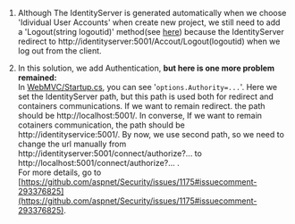 1. Although The IdentityServer is generated automatically when we choose 'Idividual User Accounts' when create new project, we still need to add a 'Logout(string logoutid)' method(see [here](https://github.com/China-WenboZhao/Develop-webapp-on-Docker/blob/master/MovieWebsite(v2.0)/IdentityServer/Controllers/AccountController.cs)) because the IdentityServer redirect to http://identityserver:5001/Accout/Logout(logoutid) when we log out from the client. 


2. In this solution, we add Authentication, **but here is one more problem remained:**  
In [WebMVC/Startup.cs](https://github.com/China-WenboZhao/Develop-webapp-on-Docker/blob/master/MovieWebsite(v2.0)/WebMVC/Startup.cs), you can see '`options.Authority=...`'. Here we set the IdentityServer path, but this path is used both for redirect and containers communications. If we want to remain redirect. the path should be http://localhost:5001/. In converse, If we want to remain cotainers communication, the path should be http://identityservice:5001/. By now, we use second  path, so we need to change the url manually from http://identityserver:5001/connect/authorize?... to http://localhost:5001/connect/authorize?... .  
For more details, go to [https://github.com/aspnet/Security/issues/1175#issuecomment-293376825](https://github.com/aspnet/Security/issues/1175#issuecomment-293376825).

